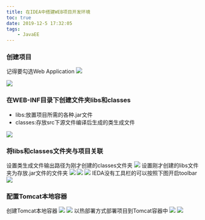 ```yaml
---
title: 在IDEA中搭建WEB项目开发环境
toc: true
date: 2019-12-5 17:32:05
tags:
	- JavaEE
---
```


### 创建项目
记得要勾选Web Application
![](http://cdn.liaojincan.top/20191205165514.png)
<!-- more -->
![](http://cdn.liaojincan.top/20191205165634.png)

### 在WEB-INF目录下创建文件夹libs和classes
- libs:放置项目所需的各种.jar文件
- classes:存放src下源文件编译后生成的类生成文件

![](http://cdn.liaojincan.top/20191205165853.png)
### 将libs和classes文件夹与项目关联
设置类生成文件输出路径为刚才创建的classes文件夹
![](http://cdn.liaojincan.top/20191205170211.png)
设置刚才创建的libs文件夹为存放.jar文件的文件夹
![](http://cdn.liaojincan.top/20191205170313.png)
![](http://cdn.liaojincan.top/20191205170354.png)
![](http://cdn.liaojincan.top/20191205170439.png)
IEDA没有工具栏的可以按照下图开启toolbar
![](http://cdn.liaojincan.top/20191205170000.png)

### 配置Tomcat本地容器
创建Tomcat本地容器
![](http://cdn.liaojincan.top/20191205170543.png)
![](http://cdn.liaojincan.top/20191205170620.png)
以热部署方式部署项目到Tomcat容器中
![](http://cdn.liaojincan.top/20191205170706.png)
![](http://cdn.liaojincan.top/20191205172822.png)
